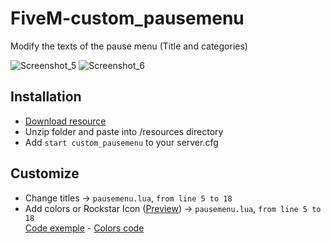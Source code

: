 # FiveM-custom_pausemenu
Modify the texts of the pause menu (Title and categories)

![Screenshot_5](https://user-images.githubusercontent.com/36775882/124140433-c4608780-da88-11eb-812a-55f179fd6913.png)
![Screenshot_6](https://user-images.githubusercontent.com/36775882/124140436-c4f91e00-da88-11eb-8bf0-93946dab5261.png)


## Installation
- [Download resource](https://github.com/Nevylish/custom_pausemenu/releases/download/1/custom_pausemenu.zip)
- Unzip folder and paste into /resources directory
- Add `start custom_pausemenu` to your server.cfg

## Customize
- Change titles -> `pausemenu.lua`, `from line 5 to 18`
- Add colors or Rockstar Icon ([Preview](https://user-images.githubusercontent.com/36775882/124140436-c4f91e00-da88-11eb-8bf0-93946dab5261.png)) -> `pausemenu.lua`, `from line 5 to 18`<br>
    [Code exemple](https://user-images.githubusercontent.com/36775882/124140658-f376f900-da88-11eb-8076-335e86f94da3.png) - [Colors code](https://pastebin.com/RWWtruCr)
